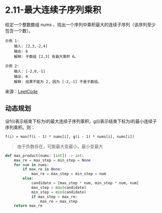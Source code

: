 # 2.11-最大连续子序列乘积
给定一个整数数组 nums ，找出一个序列中乘积最大的连续子序列（该序列至少包含一个数）。

```
示例 1:
    输入: [2,3,-2,4]
    输出: 6
    解释: 子数组 [2,3] 有最大乘积 6。
    
示例 2:
    输入: [-2,0,-1]
    输出: 0
    解释: 结果不能为 2, 因为 [-2,-1] 不是子数组。
```

来源：[LeetCode](https://leetcode-cn.com/problems/maximum-product-subarray)

## 动态规划
设f(i)表示结束下标为i的最大连续子序列乘积，g(i)表示结束下标为i的最小连续子序列乘积。则：
```
f(i) = max(f(i - 1) * nums[i], g(i - 1) * nums[i], nums[i])
```
> 由于负数存在，可能最大变最小，最小变最大

```python
def max_product(nums: [int]) -> int:
    max_re = max_step = min_step = None
    for num in nums:
        if max_re is None:
            max_re = max_step = min_step = num
        else:
            candidate = [max_step * num, min_step * num, num]
            max_step = max(candidate)
            min_step = min(candidate)
            if max_step > max_re:
                max_re = max_step
    return max_re
```
